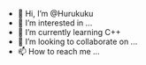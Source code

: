 - 👋 Hi, I’m @Hurukuku
- 👀 I’m interested in ...
- 🌱 I’m currently learning C++
- 💞️ I’m looking to collaborate on ...
- 📫 How to reach me ...

<!---
Hurukuku/Hurukuku is a ✨ special ✨ repository because its `README.md` (this file) appears on your GitHub profile.
You can click the Preview link to take a look at your changes.
--->
